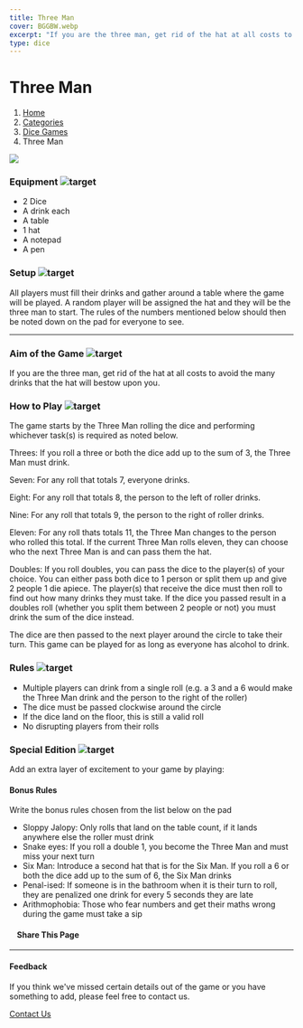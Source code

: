 ```yaml
---
title: Three Man
cover: BGGBW.webp
excerpt: "If you are the three man, get rid of the hat at all costs to avoid the many drinks that the hat will bestow upon you."
type: dice
---
```


# Three Man

1.  [Home](/)
2.  [Categories](GameCategories)
3.  [Dice Games](GameCategories/DiceGames)
4.  Three Man

![](images/threeman.webp)

### Equipment ![target](images/liquor.webp)

-   2 Dice
-   A drink each
-   A table
-   1 hat
-   A notepad
-   A pen

### Setup ![target](images/settings.webp)

All players must fill their drinks and gather around a table where the game will be played. A random player will be assigned the hat and they will be the three man to start. The rules of the numbers mentioned below should then be noted down on the pad for everyone to see.

* * *

### Aim of the Game ![target](images/target.webp)

If you are the three man, get rid of the hat at all costs to avoid the many drinks that the hat will bestow upon you.

### How to Play ![target](images/question.webp)

The game starts by the Three Man rolling the dice and performing whichever task(s) is required as noted below.

Threes: If you roll a three or both the dice add up to the sum of 3, the Three Man must drink.

Seven: For any roll that totals 7, everyone drinks.

Eight: For any roll that totals 8, the person to the left of roller drinks.

Nine: For any roll that totals 9, the person to the right of roller drinks.

Eleven: For any roll thats totals 11, the Three Man changes to the person who rolled this total. If the current Three Man rolls eleven, they can choose who the next Three Man is and can pass them the hat.

Doubles: If you roll doubles, you can pass the dice to the player(s) of your choice. You can either pass both dice to 1 person or split them up and give 2 people 1 die apiece. The player(s) that receive the dice must then roll to find out how many drinks they must take. If the dice you passed result in a doubles roll (whether you split them between 2 people or not) you must drink the sum of the dice instead.

The dice are then passed to the next player around the circle to take their turn. This game can be played for as long as everyone has alcohol to drink.

### Rules ![target](images/rules.webp)

-   Multiple players can drink from a single roll (e.g. a 3 and a 6 would make the Three Man drink and the person to the right of the roller)
-   The dice must be passed clockwise around the circle
-   If the dice land on the floor, this is still a valid roll
-   No disrupting players from their rolls

### Special Edition ![target](images/special.webp)

Add an extra layer of excitement to your game by playing:

#### **Bonus Rules**

Write the bonus rules chosen from the list below on the pad

-   Sloppy Jalopy: Only rolls that land on the table count, if it lands anywhere else the roller must drink
-   Snake eyes: If you roll a double 1, you become the Three Man and must miss your next turn
-   Six Man: Introduce a second hat that is for the Six Man. If you roll a 6 or both the dice add up to the sum of 6, the Six Man drinks
-   Penal-ised: If someone is in the bathroom when it is their turn to roll, they are penalized one drink for every 5 seconds they are late
-   Arithmophobia: Those who fear numbers and get their maths wrong during the game must take a sip

####     Share This Page

[](https://www.facebook.com/sharer/sharer.php?u=beergogglegames.co.uk/GameCategories/DiceGames/threeman)[](https://www.instagram.com/direct/new/)[](https://twitter.com/intent/tweet?url=beergogglegames.co.uk/GameCategories/DiceGames/threeman)

* * *

#### Feedback

If you think we've missed certain details out of the game or you have something to add, please feel free to contact us.

  
  
  
[Contact Us](contact)
